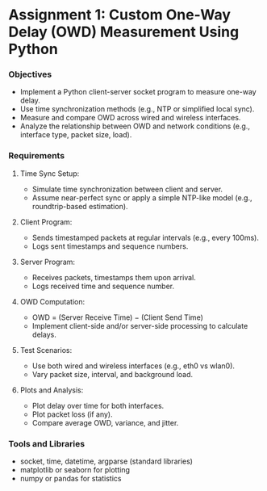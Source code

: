 # Assignment 1: Custom One-Way Delay (OWD) Measurement Using Python

### Objectives
- Implement a Python client-server socket program to measure one-way delay.
- Use time synchronization methods (e.g., NTP or simplified local sync).
- Measure and compare OWD across wired and wireless interfaces.
- Analyze the relationship between OWD and network conditions (e.g., interface type, packet size, load).

### Requirements
1. Time Sync Setup:
    - Simulate time synchronization between client and server.
    - Assume near-perfect sync or apply a simple NTP-like model (e.g., roundtrip-based estimation).

2. Client Program:
    - Sends timestamped packets at regular intervals (e.g., every 100ms).
    - Logs sent timestamps and sequence numbers.

3. Server Program:
    - Receives packets, timestamps them upon arrival.
    - Logs received time and sequence number.

4. OWD Computation:
    - OWD = (Server Receive Time) − (Client Send Time)
    - Implement client-side and/or server-side processing to calculate delays.

5. Test Scenarios:
    - Use both wired and wireless interfaces (e.g., eth0 vs wlan0).
    - Vary packet size, interval, and background load.

6. Plots and Analysis:
    - Plot delay over time for both interfaces.
    - Plot packet loss (if any).
    - Compare average OWD, variance, and jitter.

### Tools and Libraries
- socket, time, datetime, argparse (standard libraries)
- matplotlib or seaborn for plotting
- numpy or pandas for statistics